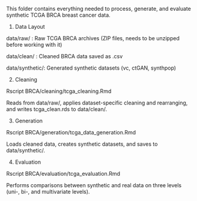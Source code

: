 This folder contains everything needed to process, generate, and evaluate synthetic TCGA BRCA breast cancer data.

1. Data Layout

data/raw/    : Raw TCGA BRCA archives (ZIP files, needs to be unzipped before working with it)

data/clean/  : Cleaned BRCA data saved as .csv

data/synthetic/: Generated synthetic datasets (vc, ctGAN, synthpop)

2. Cleaning

Rscript BRCA/cleaning/tcga_cleaning.Rmd

Reads from data/raw/, applies dataset-specific cleaning and rearranging, and writes tcga_clean.rds to data/clean/.

3. Generation

Rscript BRCA/generation/tcga_data_generation.Rmd

Loads cleaned data, creates synthetic datasets, and saves to data/synthetic/.

4. Evaluation

Rscript BRCA/evaluation/tcga_evaluation.Rmd

Performs comparisons between synthetic and real data on three levels (uni-, bi-, and multivariate levels).
